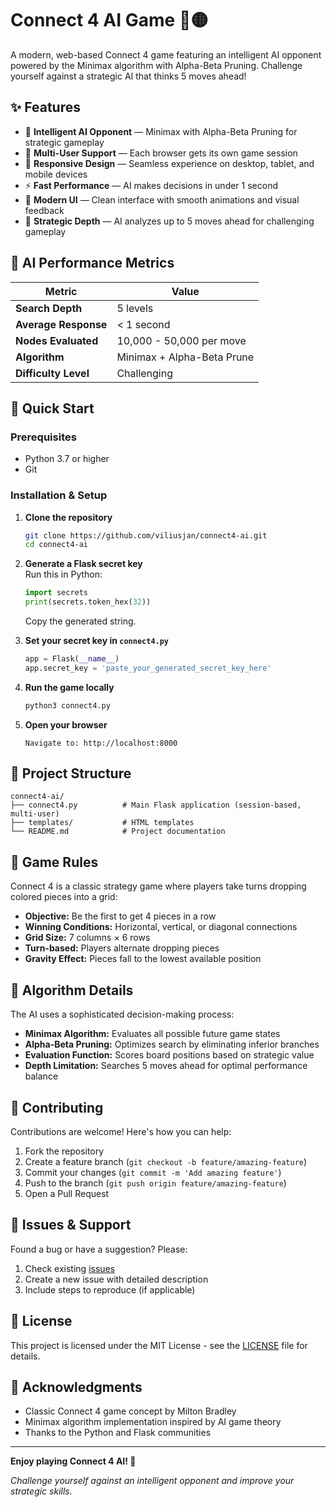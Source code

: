 # Connect 4 AI Game 🔴🟡

A modern, web-based Connect 4 game featuring an intelligent AI opponent powered by the Minimax algorithm with Alpha-Beta Pruning. Challenge yourself against a strategic AI that thinks 5 moves ahead!

## ✨ Features

- 🧠 **Intelligent AI Opponent** — Minimax with Alpha-Beta Pruning for strategic gameplay
- 👥 **Multi-User Support** — Each browser gets its own game session
- 📱 **Responsive Design** — Seamless experience on desktop, tablet, and mobile devices
- ⚡ **Fast Performance** — AI makes decisions in under 1 second
- 🎨 **Modern UI** — Clean interface with smooth animations and visual feedback
- 🎯 **Strategic Depth** — AI analyzes up to 5 moves ahead for challenging gameplay

## 🧠 AI Performance Metrics

| Metric                | Value                       |
|-----------------------|----------------------------|
| **Search Depth**      | 5 levels                   |
| **Average Response**  | < 1 second                 |
| **Nodes Evaluated**   | 10,000 - 50,000 per move   |
| **Algorithm**         | Minimax + Alpha-Beta Prune |
| **Difficulty Level**  | Challenging                |

## 🚀 Quick Start

### Prerequisites

- Python 3.7 or higher
- Git

### Installation & Setup

1. **Clone the repository**
   ```bash
   git clone https://github.com/viliusjan/connect4-ai.git
   cd connect4-ai
   ```

2. **Generate a Flask secret key**  
   Run this in Python:
   ```python
   import secrets
   print(secrets.token_hex(32))
   ```
   Copy the generated string.

3. **Set your secret key in `connect4.py`**
   ```python
   app = Flask(__name__)
   app.secret_key = 'paste_your_generated_secret_key_here'
   ```

4. **Run the game locally**
   ```bash
   python3 connect4.py
   ```

5. **Open your browser**
   ```
   Navigate to: http://localhost:8000
   ```

## 📁 Project Structure

```
connect4-ai/
├── connect4.py          # Main Flask application (session-based, multi-user)
├── templates/           # HTML templates
└── README.md            # Project documentation
```

## 🎯 Game Rules

Connect 4 is a classic strategy game where players take turns dropping colored pieces into a grid:

- **Objective:** Be the first to get 4 pieces in a row
- **Winning Conditions:** Horizontal, vertical, or diagonal connections
- **Grid Size:** 7 columns × 6 rows
- **Turn-based:** Players alternate dropping pieces
- **Gravity Effect:** Pieces fall to the lowest available position

## 🧮 Algorithm Details

The AI uses a sophisticated decision-making process:

- **Minimax Algorithm:** Evaluates all possible future game states
- **Alpha-Beta Pruning:** Optimizes search by eliminating inferior branches
- **Evaluation Function:** Scores board positions based on strategic value
- **Depth Limitation:** Searches 5 moves ahead for optimal performance balance

## 🤝 Contributing

Contributions are welcome! Here's how you can help:

1. Fork the repository
2. Create a feature branch (`git checkout -b feature/amazing-feature`)
3. Commit your changes (`git commit -m 'Add amazing feature'`)
4. Push to the branch (`git push origin feature/amazing-feature`)
5. Open a Pull Request

## 🐛 Issues & Support

Found a bug or have a suggestion? Please:

1. Check existing [issues](https://github.com/viliusjan/connect4-ai/issues)
2. Create a new issue with detailed description
3. Include steps to reproduce (if applicable)

## 📄 License

This project is licensed under the MIT License - see the [LICENSE](LICENSE) file for details.

## 🙏 Acknowledgments

- Classic Connect 4 game concept by Milton Bradley
- Minimax algorithm implementation inspired by AI game theory
- Thanks to the Python and Flask communities

---

**Enjoy playing Connect 4 AI! 🎉**

*Challenge yourself against an intelligent opponent and improve your strategic skills.*
